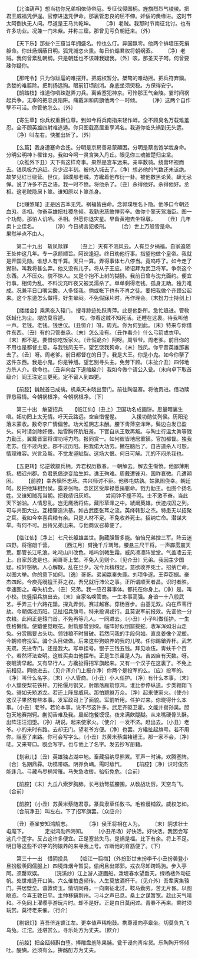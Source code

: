 <!-- { "loadSidebar": true } -->
　　【北油葫芦】想当初你兄弟相依侍帝庭。专征伐侵国柄。旌旗烈烈气棱棱。把君王威福凭伊逞。官僚进退凭伊命。那裏管忠良的屈不伸。奸佞的夤缘进。这时节太阿倒执无人问。尽道是王马共乾坤。 
　　〔净〕老贼。我那时节南征北讨。也有许多功业。况兼一门朱紫。并称三窟。那曾见亏负朝廷来。〔外〕 

　　【天下乐】那些个三窟当年拥盛名。伶也么仃。异国飘零。他两个排墙压死捐躯命。你灶炀烟蔽日明。狐凭城恣火熏。每日价煽君权将朝纲紊。 
　　〔净〕老贼。我何曾紊乱朝纲。只是朝廷也不该疎我疑我。〔外〕咳。那圣天子呵。何曾要疎你疑你。 

　　【那咤令】只为你跋扈的难摆开。把威权暂分。桀骜的难动摇。把兵符弃鎭。贪婪的难翦除。把荆扬远狥。眼前钉顷刻消。身底坐须臾稳。方保得安宁。 
　　【鹊踏枝】谁道你嗔疎逖弄刀兵。离紫塞犯神京。可怜那王气金陵。霎时间祸起兵争。无辜的把忠良陷阱。痛戴渊和周顗他两个一时倾。 
　　〔净〕这两个自作孼不可活。你管他怎么。〔外〕 

　　【寄生草】你兵权重爵位尊。到如今将兵南指来轻作衅。全不顾臭名万载难羞忍。全不顾英雄四射难逃遁。你只图载高居重享鸿名。我道你临头祸到无头逩。 
　　〔净〕叫左右。快推出斩了。〔外〕 

　　【么篇】我身遭蹇命合迍。分明是京房善易蒙顚困。分明是蔡邕饱学戕身命。分明公明神卜罹锋刃。我如今呵一灵含笑入丹丘。眼见你三魂被楚归尘坌。 
　　〔众推外下丑〕天下有这样奇事。果然是宫车远来。亲率数骑。绕营环视而去。钱凤极力追赶。奈少迟半刻。被他入城去了。〔净〕想必他的气数还未该绝。故梦见红日绕营。世仪。郭璞那老贼。方纔着他布衍一卦。被他数黑论黄。肆无忌惮。说了许多不吉之语。我一时不愤。将他杀了。〔丑〕杀得他好。杀得他好。丞相。这老贼隐居卜筮。谁知原以卜筮杀身。 

　　【北赚煞尾】正是凶吉本无凭。祸福皆由命。念郭璞埋名卜隐。他哆口今朝还血刃。丞相。你奋英雄把社稷危倾。我勤忠荩敢惮劳辛。做你个擎天驾海臣。图一个功勋。那怕人讥哂。丞相。但愿你退灾星。早备黄袍去坐锦墩。 
　　〔丑〕几年卖卜立佳名。　　　　〔净〕今日胡言犯极刑。 
　　〔合〕世上万般皆是命。　　　　果然半点不由人。 

　　第二十九出　斩凤赎罪 
　　〔丑上〕天有不测风云。人有旦夕祸福。自家追随王处仲这几年。专一承颜顺旨。阿谀逢迎。终日劝他行事。指望他做个皇帝。我就是开国元勋。谁想人有千算。天只一算。弄得事体七八停当。竟呜呼了。如今走了猢狲。叫我将甚么弄。他又没有儿子。将从子王应。矫诏拜为武卫将军。争奈这个东西。人不压众。貌不惊人。又是个抱不上树的猢狲。我前日曾与沈充面约。便宜行事。相倚为乱。不料沈充昨夜又被吴濡杀了。单单剩得老钱。孤身无助。独力难成。况兼平日口嘴尖酸。人多怪我。倘或帐下也有不肖之徒。要把我做个齐颈公起来。这个东道怎么做得。好生晕闷。不免假寐片时。再作理会。〔末扮力士持剑上〕 

　　【缕缕金】乘黑夜入辕门。搜寻踪迹处跃靑萍。此是他卧所。急忙趋进。管敎妖蜮化为尘。堤防莫容遁。 
　　哎。你看这贼不知死活。还睡在这裏。待我叫他一声。老钱。老钱。钱世仪。〔丑惊介〕呀。周光。你为何到此。〔末〕特来与你借件东西。〔丑〕有的只管奉承。〔末〕怎么没有。〔丑作看介〕什么弓箭或衣甲。〔末〕都不是。要借你吃饭家火。〔丑慌跪介〕阿呀。周爷爷。周老爹。前日你的不用也是都督主意。与我钱凤无干。望乞饶我狗命。〔末〕钱凤。你平昔英雄那裏去了。〔丑〕呀。周老爹。前日都督在的日子。我是大王。你是小鬼。如今你拏了这件东西。我是小鬼。你是钟馗。望乞别寻头主。免劳下顾。〔末扯介丑〕四邻地方杀人介。救命也。〔丑奔向台下退缩躱介〕我如今做个请公入瓮。〔末向卓下取首级介〕阎王注定三更死。定不留人到四更。 

　　【前腔】雠贼首已成擒。机乘天未晓出营门。前往陶温寨。将他贡进。借功赎罪恳容情。今朝祸根净。今朝祸根净。〔下〕 

　　第三十出　觖望招兵 
　　【临江仙】〔丑上〕卫国功名成画饼。思量暗裏生嗔。妬功罔上太无情。吁天云路远。空自惜惺惺。 
　　入援功勋仗列侯。历阳沦落未蒙收。数奇李广情偏苦。功大淮阴志未酬。腰下靑萍空泽畔。鬓边白发已盈头。何时请剑除奸佞。始雪胸怀肮脏羞。下官自从王敦再叛。与陶士行温太眞等戮力勤王。翼戴晋室将谓功埓力均。报同赏一。如何彼皆地居重鎭。官加都督。独我老苏。位不过内史。郡不过历阳。把我偌大功劳。撇在脑后了。自古道杀人可恕。情理难容。兴言及斯。不觉发竖眦裂。这场大恨。何日可解。兀的不闷杀我也。 

　　【五更转】忆逆敦颛兵柄。弄君权历数春。一朝解去。解去生惭愤。他鄙薄荆扬。栖迟州郡。负君恩倡逆变胎生衅。谯王殉难。周戴遭锋刃。国祚衰微。几遭顚困。 
　　【前腔】幸各鎭怀忠荩。共兴师讨不臣。他移屯姑孰。姑孰图侥幸。朝廷呵。反把他拜相封侯。露牙张吻。念区区受厚禄愿捐躯命。戮力勤王。也图个扬名姓。又谁知贼亮当朝。把我绩归灰烬。 
　　尝闻钟不撞不鸣。士不激不奋。当此天下汹汹。人情思乱。岂无鹰扬将佐。藏形草泽之中。虓阚英雄。伏迹戍囚之列。可与共图大业。互相肇造洪基。如古武臣张耳之流。英绛韩彭之杰。特患无以招聚之耳。我如今幸喜兵粮有余。只是人材不足。不免收养死士。招纳亡命。潜谋大举。有何不可。且待兄弟出来。与他商议召募便了。 

　　【临江仙】〔净上〕七尺长躯雄盖世。胸藏胆智多能。怡怡兄弟控三军。阵云迷四野。将宿朗千营。 
　　〔西江月〕臂挽千斤琱弩。腰悬三尺干将。一声霹雳震天荒。那管长江吼浪。叱咤山川改色。喑呜剑戟生霜。威风凛凛阵堂堂。气盖凌云无上。自家苏逸是也。闻哥哥上堂。不免入见则个。〔见介丑〕兄弟。我因主少国疑。权奸窃柄。人心解散。乱在旦夕。况今兵精粮足。意欲收养死士。招纳亡命。以图大举。你的意下如何。〔逸〕哥哥。弟闻嬴秦失鹿。刘项争逐。王莽窃据。豪杰四起。今庾亮旣擅王莽之权。吾兄就行沛公之事。正所谓顺天者昌。识时者胜。幸速图之。毋失机会。〔丑〕兄弟。我一应召募事体。都托在你身上。〔净〕是。叫小校。快竖招兵旗出去。〔末〕自家名唤管商。一生本事高强。身谙一十八般武艺。手弄三十六路花鎗。探丸弄剑。赛过越客。穿杨百步。由基无双。向在芦苇行劫。今朝偶过历阳。见扯招兵旗号。特来投谒戎行。且莫说军前报效。先诓他一分衣粮。此间正是辕门首。不免再等几人。一同进去。〔小丑〕小子叫做任护。一生性格懒惰。使鎗便觉眼花。射箭那曾到垜。临阵好似倒窟拔蛇。收军浑如沿山走兔。分赏赐要占头功。领钱粮不时冒破。若然问我的手段何如。直良姜像个泥塑。今朝帅府投军。骗个头目做做。后来这些狗娘养的我的儿唉。任你踢鎗弄杆。武艺无双。先进寺门。还是我大。写单挂号。银子三钱五钱。拜见收伍。靑蚨千个百个。若然坏法查明。这桩买卖由他摆布。正是生杀虽是人为。吉凶自有天数。呀。夜眠淸早起。又有早行人。方纔扯得招军旗起来。又有一个汉子在这裏了。不免上前相见。同他进去。〔见介诨介门上报介净〕你两个是投军的么。〔应〕投军的。〔净〕叫什么名字。〔末〕小人管商。〔小丑〕小人任护。〔净〕有什么本事。〔末〕小人鎗使梨花铁杆。刀抡偃月钢叉。射鵰落雁箭惊鸿。谁比参停纵送。步类翱翔飞兔。骑如夭矫游龙。若还上阵显威风。那怕貔貅万众。〔净〕起来使家火。〔使介〕这汉子果然有些本事。发军政司上了面貌。军前听用。任护过来。你晓得什么本事。〔小丑〕老爷。若论本事。说不尽这许多。武足齐驱卫霍。文能并辔孙吴。胆包天地赛荆轲。蒯彻舌难及我。晨起饱餐馍馍。夜来满飮醍醐。从来嘴硬骨头酥。出阵汪汪汨堕。〔净〕胡说。起来使家火。〔使介〕一发不济。赶出去。〔小丑〕老爷。小的来时有路。去却无门。望老爷方便。〔净〕也罢。方纔扯起旗号。若不用你。阻塞了来路。你可会写字么。〔小丑〕苏黄米蔡虞褚锺王。那一家不会。〔净〕唗。又来夸口。旣会写字。也与他上了名字。发去抄写册籍。 

　　【刬锹儿】〔丑〕英雄独占湖中地。畜藏招纳尽熊罴。军声一时沸。欢腾塞陴。〔合〕名期鼎彛。功镌带砺。阴养负嵎。需时敌忾。 
　　【前腔】〔净〕识时俊杰能逢几。弓藏鸟尽祸常罹。马失急收辔。骀衔免危。〔合前〕 

　　【前腔】〔末〕九丘八索罗胸肺。长弓劲弩插腰围。从敎战功厉。天空鸟飞。〔合前〕 

　　【前腔】〔小丑〕苏黄米蔡随君意。篆眞隶草任敎书。毛锥谩铺叙。威权怎如。 
　　〔合前净丑〕叫左右。下了招军旗罢。〔众应介〕 

　　〔丑〕燕雀安知鸿鹄志。　　　　〔净〕侯王将相在人为。 
　　〔末〕阴求壮士屯麾下。　　　　定拟鸿勋四海知。 
　　〔小丑吊场〕好快活。好快活。我因会写这几个歪字。反占这许多便宜。正是塞翁失马。是祸是福。比下有余。将上不足。明日等这些不识字的狗娘养的来寻我上号。诈断他的脊筋便了。〔下〕 

　　第三十一出　惜阴投具 
　　【临江一翦梅】〔外扮彭世末扮李千小丑扮袭登小旦扮殷羡同儒服上〕四境烽烟今暂妥。偷闲且出郊郭。戎衣尽卸跨鸣驹。步入亭阿。须罄欢娱。 
　　〔浣溪纱〕江上游人逐画船。泼堤春水望垂天。绿杨楼外动征帆。处世难逢开口笑。六么催拍盏频传。人生莫放酒杯干。〔见介外〕吾辈寅集辕门。共居壁垒。谊敦倚玉。情切同舟。一向南征北讨。鞍马勤劳。苦无片晷。以图眺览。今喜王敦已平。主帅移鎭荆州。刁斗之声已息。桑土之谋暂宽。趁此天气晴和。不免同上濯缨亭游玩片时。却不是好。正是白日莫闲过。靑春不再来。乘时须玩赏。莫待老来催。〔行介〕 

　　【剔银灯】喜吾侪连镳江左。更幸値声稀枹鼓。携尊谩向亭皋坐。切莫负丸飞乌兔。江沱。还堪赏么。寻乐处方为丈夫。〔飮介〕 

　　【前腔】把金瓯频斟白堕。捧雕盘羞陈果脯。瓮干谩向靑帘货。乐陶陶开怀倾吐。醍醐。还须有么。拚酩酊方为丈夫。 
